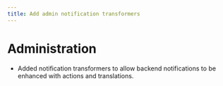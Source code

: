 ```yaml
---
title: Add admin notification transformers
---
```

# Administration
* Added notification transformers to allow backend notifications to be enhanced with actions and translations. 
